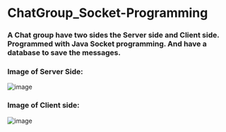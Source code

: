 # ChatGroup_Socket-Programming
### A Chat group have two sides the Server side and Client side. Programmed with Java Socket programming. And have a database to save the messages. 

### Image of Server Side:
![image](https://user-images.githubusercontent.com/72660571/190279020-34302fc1-13a5-45ce-88dc-8747b6861954.png)


### Image of Client side: 
![image](https://user-images.githubusercontent.com/72660571/190278762-c64e20ab-e635-463e-a76c-0406f407c29e.png)
